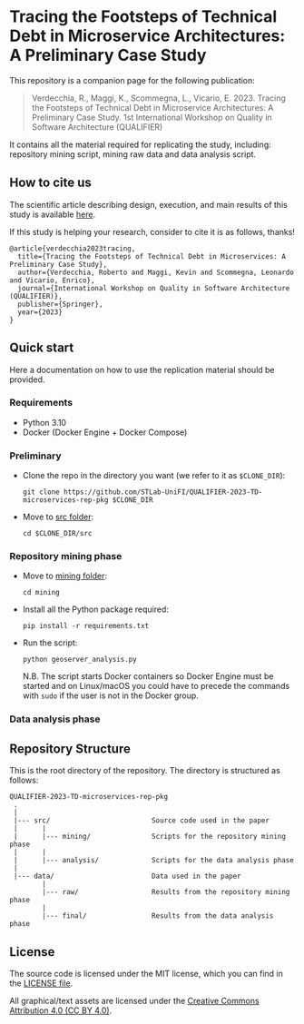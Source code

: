 # Tracing the Footsteps of Technical Debt in Microservice Architectures: A Preliminary Case Study
This repository is a companion page for the following publication:
> Verdecchia, R., Maggi, K., Scommegna, L., Vicario, E. 2023. Tracing the Footsteps of Technical Debt in Microservice Architectures: A Preliminary Case Study. 1st International Workshop on Quality in Software Architecture (QUALIFIER)

It contains all the material required for replicating the study, including: repository mining script, mining raw data and data analysis script.

## How to cite us
The scientific article describing design, execution, and main results of this study is available [here](https://www.researchgate.net/profile/Roberto-Verdecchia/publication/372788254_Tracing_the_Footsteps_of_Technical_Debt_in_Microservices_A_Preliminary_Case_Study/links/64c8ca57db38b20d6dad3546/Tracing-the-Footsteps-of-Technical-Debt-in-Microservices-A-Preliminary-Case-Study.pdf).

If this study is helping your research, consider to cite it is as follows, thanks!

```
@article{verdecchia2023tracing,
  title={Tracing the Footsteps of Technical Debt in Microservices: A Preliminary Case Study},
  author={Verdecchia, Roberto and Maggi, Kevin and Scommegna, Leonardo and Vicario, Enrico},
  journal={International Workshop on Quality in Software Architecture (QUALIFIER)},
  publisher={Springer},
  year={2023}
}
```

## Quick start
Here a documentation on how to use the replication material should be provided.

### Requirements

- Python 3.10
- Docker (Docker Engine + Docker Compose)

### Preliminary

- Clone the repo in the directory you want (we refer to it as `$CLONE_DIR`):

  ```
  git clone https://github.com/STLab-UniFI/QUALIFIER-2023-TD-microservices-rep-pkg $CLONE_DIR
  ```

- Move to [src folder](src/):

  ```
  cd $CLONE_DIR/src
  ```

### Repository mining phase

- Move to [mining folder](src/mining/):

  ```
  cd mining
  ```

- Install all the Python package required:

  ```
  pip install -r requirements.txt
  ```

- Run the script:

  ```
  python geoserver_analysis.py
  ```


  N.B. The script starts Docker containers so Docker Engine must be started and on Linux/macOS you could have to precede the commands with `sudo` if the user is not in the Docker group.

### Data analysis phase

<!-- TODO -->

## Repository Structure
This is the root directory of the repository. The directory is structured as follows:

    QUALIFIER-2023-TD-microservices-rep-pkg
     .
     |
     |--- src/                         Source code used in the paper
     |      |
     |      |--- mining/               Scripts for the repository mining phase
     |      |
     |      |--- analysis/             Scripts for the data analysis phase
     |
     |--- data/                        Data used in the paper 
            |
            |--- raw/                  Results from the repository mining phase
            |
            |--- final/                Results from the data analysis phase
## License
The source code is licensed under the MIT license, which you can find in the [LICENSE file](LICENSE).

All graphical/text assets are licensed under the [Creative Commons Attribution 4.0 (CC BY 4.0)](https://creativecommons.org/licenses/by/4.0/).
